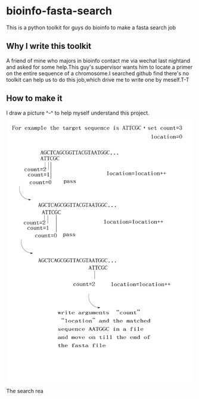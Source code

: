 # bioinfo-fasta-search
This is a python toolkit for guys do bioinfo to make a fasta search job

## Why I write this toolkit
A friend of mine who majors in bioinfo contact me via wechat last nightand and asked for some help.This guy's supervisor wants him to locate a  primer on the entire sequence of a chromosome.I searched github find there's no toolkit can help us to do this job,which drive me to write one by meself.T-T

## How to make it

I draw a picture ^-^ to help myself understand this project.
![](./images/the-process-draw.png)

The search rea
